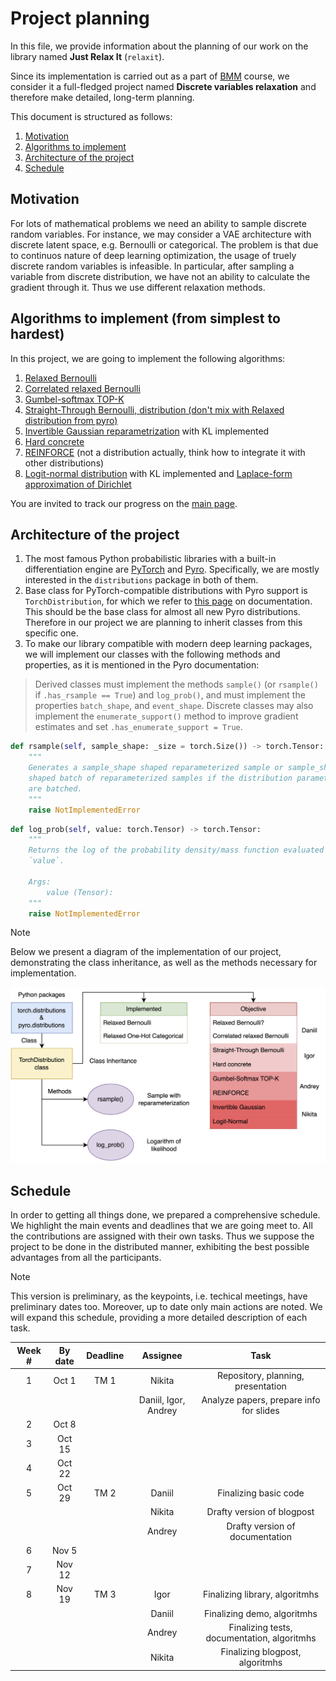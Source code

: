 # Project planning

In this file, we provide information about the planning of our work on the library named **Just Relax It** (`relaxit`). 

Since its implementation is carried out as a part of [BMM](https://github.com/intsystems/BMM) course, we consider it a full-fledged project named **Discrete variables relaxation** and therefore make detailed, long-term planning. 

This document is structured as follows:

1. [Motivation](#motivation)
2. [Algorithms to implement](#algorithms)
3. [Architecture of the project](#architecture)
4. [Schedule](#schedule)

## Motivation <a name="motivation"></a>

For lots of mathematical problems we need an ability to sample discrete random variables.
For instance, we may consider a VAE architecture with discrete latent space, e.g. Bernoulli or categorical.
The problem is that due to continuos nature of deep learning optimization, the usage of truely discrete random variables is infeasible. 
In particular, after sampling a variable from discrete distribution, we have not an ability to calculate the gradient through it.
Thus we use different relaxation methods.

## Algorithms to implement (from simplest to hardest) <a name="algorithms"></a>

In this project, we are going to implement the following algorithms:
1. [Relaxed Bernoulli](http://proceedings.mlr.press/v119/yamada20a/yamada20a.pdf)
2. [Correlated relaxed Bernoulli](https://openreview.net/pdf?id=oDFvtxzPOx)
3. [Gumbel-softmax TOP-K](https://arxiv.org/pdf/1903.06059)
4. [Straight-Through Bernoulli, distribution (don't mix with Relaxed distribution from pyro)](https://citeseerx.ist.psu.edu/document?repid=rep1&type=pdf&doi=62c76ca0b2790c34e85ba1cce09d47be317c7235)
5. [Invertible Gaussian reparametrization](https://arxiv.org/abs/1912.09588) with KL implemented
6. [Hard concrete](https://arxiv.org/pdf/1712.01312)
7. [REINFORCE](http://www.cs.toronto.edu/~tingwuwang/REINFORCE.pdf)  (not a distribution actually, think how to integrate it with other distributions)
8. [Logit-normal distribution](https://en.wikipedia.org/wiki/Logit-normal_distribution) with KL implemented and [Laplace-form approximation of Dirichlet](https://stats.stackexchange.com/questions/535560/approximating-the-logit-normal-by-dirichlet)

You are invited to track our progress on the [main page](https://github.com/intsystems/discrete-variables-relaxation/tree/main?tab=readme-ov-file#-algorithms-to-implement-from-simplest-to-hardest).

## Architecture of the project <a name="architecture"></a>

1. The most famous Python probabilistic libraries with a built-in differentiation engine are [PyTorch](https://pytorch.org/docs/stable/index.html) and [Pyro](https://docs.pyro.ai/en/dev/index.html). Specifically, we are mostly interested in the `distributions` package in both of them.
2. Base class for PyTorch-compatible distributions with Pyro support is `TorchDistribution`, for which we refer to [this page](https://docs.pyro.ai/en/dev/distributions.html#torchdistribution) on documentation. This should be the base class for almost all new Pyro distributions. Therefore in our project we are planning to inherit classes from this specific one.
3. To make our library compatible with modern deep learning packages, we will implement our classes with the following methods and properties, as it is mentioned in the Pyro documentation:
  > Derived classes must implement the methods `sample()` (or `rsample()` if `.has_rsample == True`) and `log_prob()`, and must implement the properties `batch_shape`, and `event_shape`. Discrete classes may also implement the `enumerate_support()` method to improve gradient estimates and set `.has_enumerate_support = True`.

```python
def rsample(self, sample_shape: _size = torch.Size()) -> torch.Tensor:
    """
    Generates a sample_shape shaped reparameterized sample or sample_shape
    shaped batch of reparameterized samples if the distribution parameters
    are batched.
    """
    raise NotImplementedError
```

```python
def log_prob(self, value: torch.Tensor) -> torch.Tensor:
    """
    Returns the log of the probability density/mass function evaluated at
    `value`.
    
    Args:
        value (Tensor):
    """
    raise NotImplementedError
```

> [!NOTE]
> Below we present a diagram of the implementation of our project, demonstrating the class inheritance, as well as the methods necessary for implementation.

![Project scheme](assets/scheme.png)

## Schedule <a name="schedule"></a>

In order to getting all things done, we prepared a comprehensive schedule. 
We highlight the main events and deadlines that we are going meet to. 
All the contributions are assigned with their own tasks. 
Thus we suppose the project to be done in the distributed manner, exhibiting the best possible advantages from all the participants.

> [!NOTE]
> This version is preliminary, as the keypoints, i.e. techical meetings, have preliminary dates too.
> Moreover, up to date only main actions are noted.
> We will expand this schedule, providing a more detailed description of each task.

| Week # | By date | Deadline | Assignee | Task |
| :----: | :-----: | :------: | :------: | :--: |
| 1 | Oct 1  | TM 1 | Nikita | Repository, planning, presentation |
|   |        |      | Daniil, Igor, Andrey | Analyze papers, prepare info for slides |
| 2 | Oct 8  |      | | |
| 3 | Oct 15 |      | | |
| 4 | Oct 22 |      | | |
| 5 | Oct 29 | TM 2 | Daniil | Finalizing basic code |
|   |        |      | Nikita | Drafty version of blogpost |
|   |        |      | Andrey | Drafty version of documentation |
| 6 | Nov 5  |      | | |
| 7 | Nov 12 |      | | |
| 8 | Nov 19 | TM 3 | Igor   | Finalizing library, algoritmhs              |
|   |        |      | Daniil | Finalizing demo, algoritmhs                 |
|   |        |      | Andrey | Finalizing tests, documentation, algoritmhs |
|   |        |      | Nikita | Finalizing blogpost, algoritmhs             |

[^*]: Technical meeting
